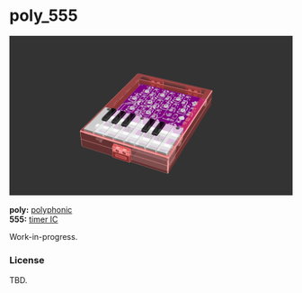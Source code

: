 # poly_555

![poly_555](assembly.png)

**poly:** [polyphonic](https://en.wikipedia.org/wiki/Polyphony)  
**555:** [timer IC](https://en.wikipedia.org/wiki/555_timer_IC)

Work-in-progress.

### License

TBD.
